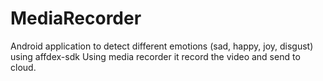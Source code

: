 # MediaRecorder
Android application to detect different emotions (sad, happy, joy, disgust) using affdex-sdk
Using media recorder it record the video and send to cloud.

